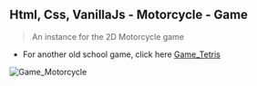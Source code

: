 Html, Css, VanillaJs - Motorcycle - Game
---

>An instance for the 2D Motorcycle game
- For another old school game, click here [Game_Tetris](https://github.com/r4nd3l/Game_Tetris)

![Game_Motorcycle](https://github.com/r4nd3l/Game_Motorcycle/blob/master/img/sample.gif)
